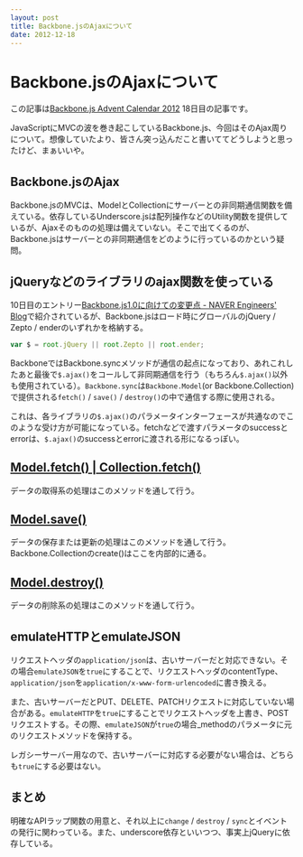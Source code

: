```yaml
---
layout: post
title: Backbone.jsのAjaxについて
date: 2012-12-18
---
```


# Backbone.jsのAjaxについて

この記事は[Backbone.js Advent Calendar 2012](http://www.adventar.org/calendars/15) 18日目の記事です。

JavaScriptにMVCの波を巻き起こしているBackbone.js、今回はそのAjax周りについて。想像していたより、皆さん突っ込んだこと書いててどうしようと思ったけど、まぁいいや。

## Backbone.jsのAjax

Backbone.jsのMVCは、ModelとCollectionにサーバーとの非同期通信関数を備えている。依存しているUnderscore.jsは配列操作などのUtility関数を提供しているが、Ajaxそのものの処理は備えていない。そこで出てくるのが、Backbone.jsはサーバーとの非同期通信をどのように行っているのかという疑問。

## jQueryなどのライブラリのajax関数を使っている

10日目のエントリー[Backbone.js1.0に向けての変更点 - NAVER Engineers' Blog](http://tech.naver.jp/blog/?p=2342)で紹介されているが、Backbone.jsはロード時にグローバルのjQuery / Zepto / enderのいずれかを格納する。

```js
var $ = root.jQuery || root.Zepto || root.ender;
```

BackboneではBackbone.syncメソッドが通信の起点になっており、あれこれしたあと最後で`$.ajax()`をコールして非同期通信を行う（もちろん`$.ajax()`以外も使用されている）。`Backbone.sync`は`Backbone.Model`(or Backbone.Collection)で提供される`fetch()` / `save()` / `destroy()`の中で通信する際に使用される。

これは、各ライブラリの`$.ajax()`のパラメータインターフェースが共通なのでこのような受け方が可能になっている。fetchなどで渡すパラメータのsuccessとerrorは、`$.ajax()`のsuccessとerrorに渡される形になるっぽい。

## [Model.fetch() | Collection.fetch()](https://github.com/enja-oss/Backbone/blob/master/docs/Model.md#fetch-modelfetchoptions-)

データの取得系の処理はこのメソッドを通して行う。

## [Model.save()](https://github.com/enja-oss/Backbone/blob/master/docs/Model.md#save-modelsaveattributes-options-)

データの保存または更新の処理はこのメソッドを通して行う。Backbone.Collectionのcreate()はここを内部的に通る。

## [Model.destroy()](https://github.com/enja-oss/Backbone/blob/master/docs/Model.md#validate-modelvalidateattributes-)

データの削除系の処理はこのメソッドを通して行う。

## emulateHTTPとemulateJSON

リクエストヘッダの`application/json`は、古いサーバーだと対応できない。その場合`emulateJSON`を`true`にすることで、リクエストヘッダのcontentType、`application/json`を`application/x-www-form-urlencoded`に書き換える。

また、古いサーバーだとPUT、DELETE、PATCHリクエストに対応していない場合がある。`emulateHTTP`を`true`にすることでリクエストヘッダを上書き、POSTリクエストする。その際、`emulateJSON`が`true`の場合_methodのパラメータに元のリクエストメソッドを保持する。

レガシーサーバー用なので、古いサーバーに対応する必要がない場合は、どちらも`true`にする必要はない。

## まとめ

明確なAPIラップ関数の用意と、それ以上に`change` / `destroy` / `sync`とイベントの発行に関わっている。また、underscore依存といいつつ、事実上jQueryに依存している。
